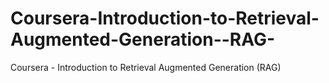 # Coursera-Introduction-to-Retrieval-Augmented-Generation--RAG-
Coursera - Introduction to Retrieval Augmented Generation (RAG)
